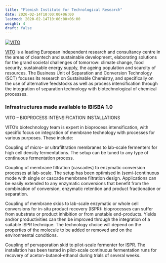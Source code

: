 ```yaml
---
title: "Flemish Institute for Technological Research"
date: 2020-02-14T10:00:00+06:00
lastmod: 2020-02-14T10:00:00+06:00
weight: 4
draft: false
---
```


[![VITO](https://www.ibisba.eu/var/internet6_national_ibisba/storage/images/media/images/vito/35634-1-eng-GB/VITO_medium.png)](https://vito.be/en)

[VITO](https://vito.be/en) is a leading European independent research and consultancy centre in the areas of cleantech and sustainable development, elaborating solutions for the grand societal challenges of tomorrow: climate change, food security, sustainable energy supply, the ageing population and scarcity of resources. The Business Unit of Separation and Conversion Technology (SCT) focuses its research on Sustainable Chemistry, and specifically on the use of alternative feedstocks as well as process intensification through the integration of separation technology with biotechnological of chemical processes.

### Infrastructures made available to IBISBA 1.0

VITO – BIOPROCESS INTENSIFICATION INSTALLATIONS

VITO’s biotechnology team is expert in bioprocess intensification, with specific focus on integration of membrane technology with processes for various purposes. These include:

Coupling of micro- or ultrafiltration membranes to lab-scale fermenters for high cell density fermentations. The setup can be tuned to any type of continuous fermentation process.

Coupling of membrane filtration (cascades) to enzymatic conversion processes at lab-scale. The setup has been optimised in (semi-)continuous mode with single or cascade membrane filtration design. Applications can be easily extended to any enzymatic conversions that benefit from the combination of conversion, enzymatic retention and product fractionation or separation.

Coupling of membrane skids to lab-scale enzymatic or whole cell conversions for in-situ product recovery (ISPR): bioprocesses can suffer from substrate or product inhibition or from unstable end-products. Yields and/or productivities can then be improved through the integration of a suitable ISPR technique. The technology choice will depend on the properties of the molecule to be added or removed and on the environmental conditions. 

Coupling of pervaporation skid to pilot-scale fermenter for ISPR. The installation has been tested in pilot-scale continuous fermentation runs for recovery of aceton-butanol-ethanol during trials of several weeks.
